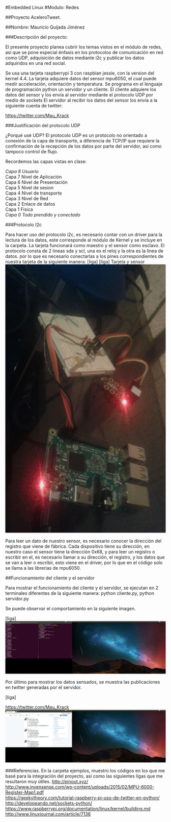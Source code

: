 #Embedded Linux
#Modulo: Redes

##Proyecto AceleroTweet.

##Nombre: Mauricio Quijada Jiménez


###Descripción del proyecto: 

El presente proyecto planea cubrir los temas vistos en el módulo de redes,
así que se pone especial énfasis en los protocolos de comunicación en red como UDP, 
adquisición de datos mediante i2c y publicar los datos adquiridos en una red social.

Se usa una tarjeta raspberrypi 3 con raspbian jessie, con la version del kernel 4.4.
La tarjeta adquiere datos del sensor mpu6050, el cual puede medir acceleración, orientación y temperatura.
Se programa en el lenguaje de programación python un servidor y un cliente.
El cliente adquiere los datos del sensor y los envía al servidor mediante el protocolo UDP por medio de sockets
El servidor al recibir los datos del sensor los envía a la siguiente cuenta de twitter:

https://twitter.com/Mau_Krack

###Justificación del protocolo UDP

¿Porqué usé UDP?
El protocolo UDP  es un protocolo no orientado a conexión de la capa de transporte, a diferencia de TCP/IP que requiere la confirmación de la recepción de los datos por parte del servidor, así como tampoco control de flujo.

Recordemos las capas vistas en clase:

*Capa 8  Usuario*<br />
Capa 7  Nivel de Aplicación <br />
Capa 6  Nivel de Presentación<br />
Capa 5  Nivel de sesion<br />
Capa 4  Nivel de transporte<br />
Capa 3  Nivel de Red<br />
Capa 2  Enlace de datos<br />
Capa 1  Fisica<br />
*Capa 0 Todo prendido y conectado*<br />

###Protocolo I2c

Para hacer uso del protocolo i2c, es necesario contar con un driver para la lectura de los datos, este corresponde al módulo de Kernel y se incluye en la carpeta. La tarjeta funcionará como maestro y el sensor como esclavo.
El protocolo consta de 2 lineas sda y scl, una es el reloj y la otra es la linea de datos. por lo que es necesario conectarlas a los pines correspondientes de nuestra tarjeta de la siguiente manera:
[liga]
[liga]
Tarjeta y sensor
![alt tag](https://github.com/MauricioQJ25/proyectoredes/blob/master/sensorconectado.jpeg)

Para leer un dato de nuestro sensor, es necesario conocer la dirección del registro que viene de fábrica. Cada dispositivo tiene su dirección, en nuestro caso el sensor tiene la dirección 0x68, y para leer un registro o escribir en el, es necesario llamar a su dirección, el registro, y los datos que se van a leer o escribir, esto viene en el driver, por lo que en el código solo se llama a las librerias de mpu6050.

##Funcionamiento del cliente y el servidor

Para mostrar el funcionamiento del cliente y el servidor, se ejecutan en 2 terminales diferentes de la siguiente manera:
python cliente.py, python servidor.py

Se puede observar el comportamiento en la siguiente imagen.

[liga]
![alt tag](https://github.com/MauricioQJ25/proyectoredes/blob/master/cliente-servidor.png)

Por último para mostrar los datos sensados, se muestra las publicaciones en twitter generadas por el servidor.

[liga]

https://twitter.com/Mau_Krack
![alt tag](https://github.com/MauricioQJ25/proyectoredes/blob/master/tweet.png)

###Referencias.
En la carpeta ejemplos, muestro los códigos en los que me basé para la integración del proyecto, así como las siguientes ligas que me resultaron muy útiles.
http://pinout.xyz/<br />
http://www.invensense.com/wp-content/uploads/2015/02/MPU-6000-Register-Map1.pdf<br />
https://geekytheory.com/tutorial-raspberry-pi-uso-de-twitter-en-python/<br />
http://developeando.net/sockets-python/<br />
https://www.raspberrypi.org/documentation/linux/kernel/building.md<br />
http://www.linuxjournal.com/article/7136<br />
